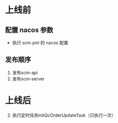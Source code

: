 # 上线前

## 配置 nacos 参数

- 执行 scm.yml 的 nacos 配置

## 发布顺序

1. 发布scm-api
2. 发布scm-server

# 上线后

2. 执行定时任务initQcOrderUpdateTask（只执行一次）







